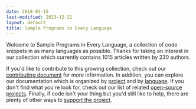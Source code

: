 ```yaml
---
date: 2018-03-15
last-modified: 2023-12-21
layout: default
title: Sample Programs in Every Language
---
```


Welcome to Sample Programs in Every Language, a collection of code snippets in as many languages as possible. Thanks for taking an interest in our collection which currently contains 1015 articles written by 230 authors.

If you'd like to contribute to this growing collection, check out our [contributing document](https://github.com/TheRenegadeCoder/sample-programs/blob/master/.github/CONTRIBUTING.md) for more information. In addition, you can explore our documentation which is organized by [project](/projects) and by [language](/languages). If you don't find what you're look for, check out our list of related [open-source projects](/related). Finally, if code isn't your thing but you'd still like to help, there are plenty of other ways to [support the project](https://therenegadecoder.com/updates/5-ways-you-can-support-the-renegade-coder/).